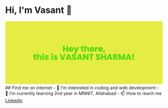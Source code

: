 <!---
sharmavasant/sharmavasant is a ✨ special ✨ repository because its `README.md` (this file) appears on your GitHub profile.
You can click the Preview link to take a look at your changes.
--->
# Hi, I'm Vasant 👋
<img src="https://github.com/sharmavasant/sharmavasant/blob/main/banner%20(1).png">
## Find me on internet
- 👀 I’m interested in coding and web development
- 🌱 I’m currently learning 2nd year in MNNIT, Allahabad
- 📫 How to reach me <a href="">Linkedin</a>

